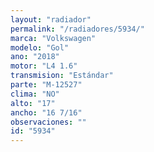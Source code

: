 ```yaml
---
layout: "radiador"
permalink: "/radiadores/5934/"
marca: "Volkswagen"
modelo: "Gol"
ano: "2018"
motor: "L4 1.6"
transmision: "Estándar"
parte: "M-12527"
clima: "NO"
alto: "17"
ancho: "16 7/16"
observaciones: ""
id: "5934"
---
```


